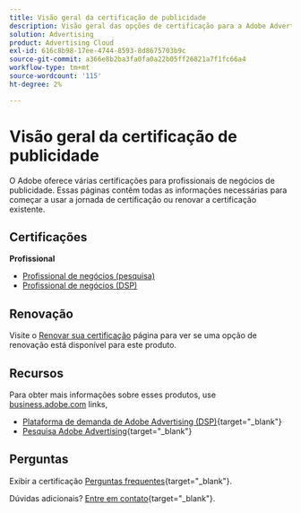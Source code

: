 ```yaml
---
title: Visão geral da certificação de publicidade
description: Visão geral das opções de certificação para a Adobe Advertising
solution: Advertising
product: Advertising Cloud
exl-id: 616c8b98-17ee-4744-8593-8d8675703b9c
source-git-commit: a366e8b2ba3fa0fa0a22b05ff26821a7f1fc66a4
workflow-type: tm+mt
source-wordcount: '115'
ht-degree: 2%

---
```


# Visão geral da certificação de publicidade

O Adobe oferece várias certificações para profissionais de negócios de publicidade.  Essas páginas contêm todas as informações necessárias para começar a usar a jornada de certificação ou renovar a certificação existente.

## Certificações

**Profissional**

* [Profissional de negócios (pesquisa)](/help/certifications/aac/aac-search-p-business.md) <!--AD0-E501-->
* [Profissional de negócios (DSP)](/help/certifications/aac/aac-dsp-p-business.md) <!--AD0-E502-->

## Renovação

Visite o [Renovar sua certificação](/help/certifications/renew.md) página para ver se uma opção de renovação está disponível para este produto.

## Recursos

Para obter mais informações sobre esses produtos, use [business.adobe.com](https://business.adobe.com/) links,

* [Plataforma de demanda de Adobe Advertising (DSP)](https://business.adobe.com/products/advertising/demand-side-platform.html){target="_blank"}
* [Pesquisa Adobe Advertising](https://business.adobe.com/products/advertising/search-marketing-management.html){target="_blank"}

## Perguntas

Exibir a certificação [Perguntas frequentes](https://experienceleague.adobe.com/docs/certification/certification/faq.html){target="_blank"}.

Dúvidas adicionais? [Entre em contato](mailto:certif@adobe.com){target="_blank"}.
